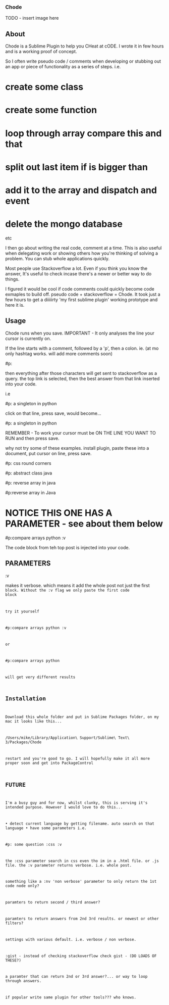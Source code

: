### Chode
TODO - insert image here

## About

Chode is a Sublime Plugin to help you CHeat at cODE. I wrote it in few hours and is a working proof of concept.


So I often write pseudo code / comments when developing or stubbing out an app or piece of functionality as a series of steps. i.e.


# create some class

# create some function

# loop through array compare this and that

# split out last item if is bigger than

# add it to the array and dispatch and event

# delete the mongo database


etc


I then go about writing the real code, comment at a time. This is also useful when delegating work or showing others how you're thinking of solving a problem. You can stub whole applications quickly.


Most people use Stackoverflow a lot. Even if you think you know the answer, It's useful to check incase there's a newer or better way to do things.


I figured it would be cool if code comments could quickly become code exmaples to build off. pseudo code + stackoverflow = Chode. It took just a few hours to get a diiiiirty 'my first sublime plugin' working prototype and here it is.



## Usage

Chode runs when you save. IMPORTANT - It only analyses the line your cursor is currently on.

If the line starts with a comment, followed by a 'p', then a colon. ie. (at mo only hashtag works. will add more comments soon)


#p:


then everything after those characters will get sent to stackoverflow as a query. the top link is selected, then the best answer from that link inserted into your code.


i.e

#p: a singleton in python


click on that line, press save, would become...


#p: a singleton in python
<TOP ANSWER FROM STACK OVERFLOW GETS INSERTED HERE>


REMEMBER - To work your cursor must be ON THE LINE YOU WANT TO RUN and then press save.

why not try some of these examples. install plugin, paste these into a document, put cursor on line, press save.


#p: css round corners

#p: abstract class java

#p: reverse array in java

#p:reverse array in Java

# NOTICE THIS ONE HAS A PARAMETER - see about them below
#p:compare arrays python :v



The code block from teh top post is injected into your code.


## PARAMETERS

:v

makes it verbose. which means it add the whole post not just the first <code> block. Without the :v flag we only paste the first code block

try it yourself

#p:compare arrays python :v

or

#p:compare arrays python

will get very different results




## Installation
Download this whole folder and put in Sublime Packages folder, on my mac it looks like this...


/Users/mike/Library/Application\ Support/Sublime\ Text\ 3/Packages/Chode


restart and you're good to go. I will hopefully make it all more proper soon and get into PackageControl




## FUTURE

I'm a busy guy and for now, whilst clunky, this is serving it's intended purpose. However I would love to do this...

• detect current language by getting filename. auto search on that language
• have some parameters i.e.

#p: some question :css :v

the :css parameter search in css even tho im in a .html file. or .js file.
the :v parameter returns verbose. i.e. whole post.

something like a :nv 'non verbose' parameter to only return the 1st code node only?

paramters to return second / third answer?

paramters to return answers from 2nd 3rd results. or newest or other filters?

settings with various default. i.e. verbose / non verbose. 

:gist - instead of checking stackoverflow check gist - (DO LOADS OF THESE?)

a paramter that can return 2nd or 3rd answer?... or way to loop through answers.



if popular write same plugin for other tools??? who knows.


